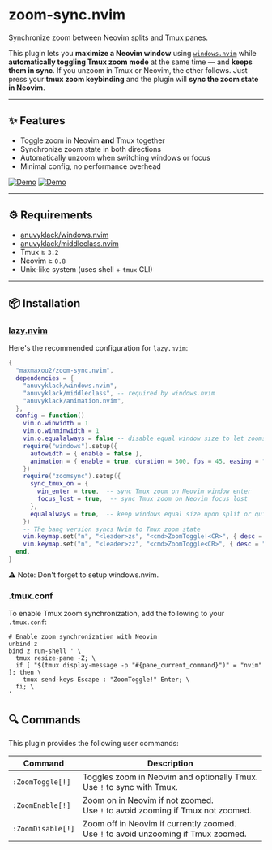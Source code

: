 # zoom-sync.nvim

Synchronize zoom between Neovim splits and Tmux panes.

This plugin lets you **maximize a Neovim window** using [`windows.nvim`](https://github.com/anuvyklack/windows.nvim) while **automatically toggling Tmux zoom mode** at the same time — and **keeps them in sync**. If you unzoom in Tmux or Neovim, the other follows.
Just press your **tmux zoom keybinding** and the plugin will **sync the zoom state in Neovim**.

---

## ✨ Features

- Toggle zoom in Neovim **and** Tmux together
- Synchronize zoom state in both directions
- Automatically unzoom when switching windows or focus
- Minimal config, no performance overhead

[![Demo](assets/demo_zoom_sync_with_animation.png)](https://github.com/user-attachments/assets/1dc1fe78-d3b1-4d17-9394-096a7f8a7c67)
[![Demo](assets/demo_zoom_sync.png)](https://github.com/user-attachments/assets/00b6e2c6-de0c-428d-9da4-08847a55c2d1)

---

## ⚙️ Requirements

- [anuvyklack/windows.nvim](https://github.com/anuvyklack/windows.nvim)
- [anuvyklack/middleclass.nvim](https://github.com/anuvyklack/middleclass.nvim)
- Tmux ≥ `3.2`
- Neovim ≥ `0.8`
- Unix-like system (uses shell + `tmux` CLI)

---

## 📦 Installation

### [lazy.nvim](https://github.com/folke/lazy.nvim)

Here's the recommended configuration for `lazy.nvim`:

```lua
{
  "maxmaxou2/zoom-sync.nvim",
  dependencies = {
    "anuvyklack/windows.nvim",
    "anuvyklack/middleclass", -- required by windows.nvim
    "anuvyklack/animation.nvim",
  },
  config = function()
    vim.o.winwidth = 1
    vim.o.winminwidth = 1
    vim.o.equalalways = false -- disable equal window size to let zoomsync handle it
    require("windows").setup({
      autowidth = { enable = false },
      animation = { enable = true, duration = 300, fps = 45, easing = "in_out_sine" },
    })
    require("zoomsync").setup({
      sync_tmux_on = {
        win_enter = true,  -- sync Tmux zoom on Neovim window enter
        focus_lost = true,  -- sync Tmux zoom on Neovim focus lost
      },
      equalalways = true,  -- keep windows equal size upon split or quitting window
    })
    -- The bang version syncs Nvim to Tmux zoom state
    vim.keymap.set("n", "<leader>zs", "<cmd>ZoomToggle!<CR>", { desc = "Toggle and sync Neovim and Tmux zoom" })
    vim.keymap.set("n", "<leader>zz", "<cmd>ZoomToggle<CR>", { desc = "Toggle Neovim zoom" })
  end,
}
```

⚠️ Note: Don't forget to setup windows.nvim.

### .tmux.conf

To enable Tmux zoom synchronization, add the following to your `.tmux.conf`:

```tmux
# Enable zoom synchronization with Neovim
unbind z
bind z run-shell ' \
  tmux resize-pane -Z; \
  if [ "$(tmux display-message -p "#{pane_current_command}")" = "nvim" ]; then \
    tmux send-keys Escape : "ZoomToggle!" Enter; \
  fi; \
'
```

## 🔍 Commands

This plugin provides the following user commands:

| Command           | Description                                                                             |
| ----------------- | --------------------------------------------------------------------------------------- |
| `:ZoomToggle[!]`  | Toggles zoom in Neovim and optionally Tmux. <br> Use `!` to sync with Tmux.             |
| `:ZoomEnable[!]`  | Zoom on in Neovim if not zoomed. <br> Use `!` to avoid zooming if Tmux not zoomed.      |
| `:ZoomDisable[!]` | Zoom off in Neovim if currently zoomed. <br> Use `!` to avoid unzooming if Tmux zoomed. |
